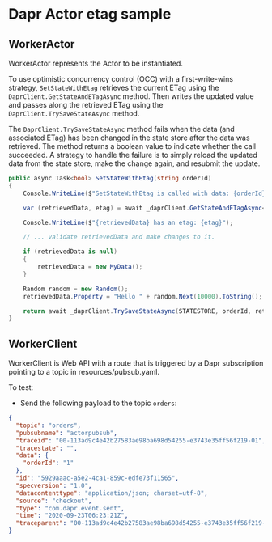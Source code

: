 # Dapr Actor etag sample

## WorkerActor

WorkerActor represents the Actor to be instantiated.

To use optimistic concurrency control (OCC) with a first-write-wins strategy, `SetStateWithEtag` retrieves the current ETag using the `DaprClient.GetStateAndETagAsync` method. Then writes the updated value and passes along the retrieved ETag using the `DaprClient.TrySaveStateAsync` method.

The `DaprClient.TrySaveStateAsync` method fails when the data (and associated ETag) has been changed in the state store after the data was retrieved. The method returns a boolean value to indicate whether the call succeeded. A strategy to handle the failure is to simply reload the updated data from the state store, make the change again, and resubmit the update.

```csharp
public async Task<bool> SetStateWithEtag(string orderId)
{
    Console.WriteLine($"SetStateWithEtag is called with data: {orderId}");

    var (retrievedData, etag) = await _daprClient.GetStateAndETagAsync<MyData>(STATESTORE, orderId);

    Console.WriteLine($"{retrievedData} has an etag: {etag}");

    // ... validate retrievedData and make changes to it.

    if (retrievedData is null)
    {
        retrievedData = new MyData();
    }

    Random random = new Random();
    retrievedData.Property = "Hello " + random.Next(10000).ToString();

    return await _daprClient.TrySaveStateAsync(STATESTORE, orderId, retrievedData, etag); 
}
```

## WorkerClient

WorkerClient is Web API with a route that is triggered by a Dapr subscription pointing to a topic in resources/pubsub.yaml.

To test:

- Send the following payload to the topic `orders`:

```json
{
  "topic": "orders",
  "pubsubname": "actorpubsub",
  "traceid": "00-113ad9c4e42b27583ae98ba698d54255-e3743e35ff56f219-01",
  "tracestate": "",
  "data": {
    "orderId": "1"
  },
  "id": "5929aaac-a5e2-4ca1-859c-edfe73f11565",
  "specversion": "1.0",
  "datacontenttype": "application/json; charset=utf-8",
  "source": "checkout",
  "type": "com.dapr.event.sent",
  "time": "2020-09-23T06:23:21Z",
  "traceparent": "00-113ad9c4e42b27583ae98ba698d54255-e3743e35ff56f219-01"
}
```
